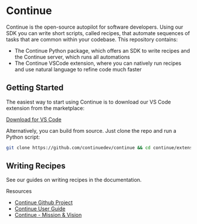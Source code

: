# Continue

Continue is the open-source autopilot for software developers. Using our SDK you can write short scripts, called recipes, that automate sequences of tasks that are common within your codebase. This repository contains:

- The Continue Python package, which offers an SDK to write recipes and the Continue server, which runs all automations
- The Continue VSCode extension, where you can natively run recipes and use natural language to refine code much faster

## Getting Started

The easiest way to start using Continue is to download our VS Code extension from the marketplace:

[Download for VS Code](https://marketplace.visualstudio.com/items?itemName=Continue.continue)

Alternatively, you can build from source. Just clone the repo and run a Python script:

```bash
git clone https://github.com/continuedev/continue && cd continue/extension/scripts && python3 install_from_source.py
```

## Writing Recipes

See our guides on writing recipes in the documentation.

Resources

- [Continue Github Project](https://github.com/orgs/continuedev/projects/1/views/1)
- [Continue User Guide](https://www.notion.so/continue-dev/Continue-User-Guide-1c6ad99887d0474d9e42206f6c98efa4)
- [Continue - Mission & Vision](https://continue-dev.notion.site/Continue-a8e41af9801641f79d2c8565907bbd22)
